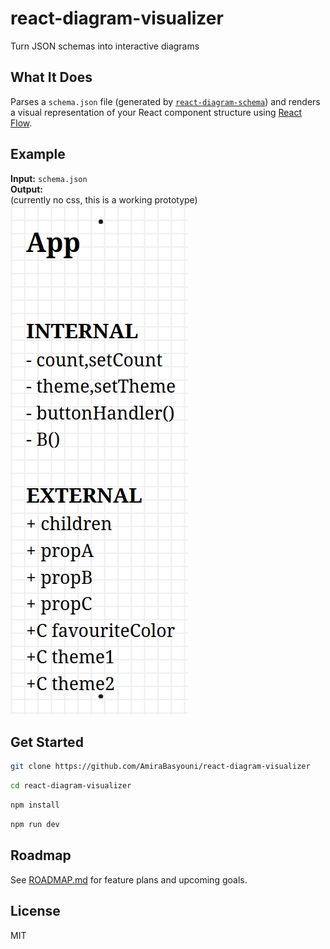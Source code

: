 # react-diagram-visualizer
Turn JSON schemas into interactive diagrams

## What It Does
Parses a `schema.json` file (generated by [`react-diagram-schema`](https://github.com/AmiraBasyouni/react-diagram-schema)) and renders a visual representation of your React component structure using [React Flow](https://reactflow.dev/).

## Example
**Input:** `schema.json`  
**Output:**  
(currently no css, this is a working prototype)   
![ReactFlow Diagram](assets/diagram-preview.png)

## Get Started
```bash
git clone https://github.com/AmiraBasyouni/react-diagram-visualizer
```

```bash
cd react-diagram-visualizer
```

```bash
npm install
```

```bash
npm run dev
```

## Roadmap

See [ROADMAP.md](https://github.com/AmiraBasyouni/react-diagram-visualizer/blob/main/ROADMAP.md) for feature plans and upcoming goals.

## License

MIT

